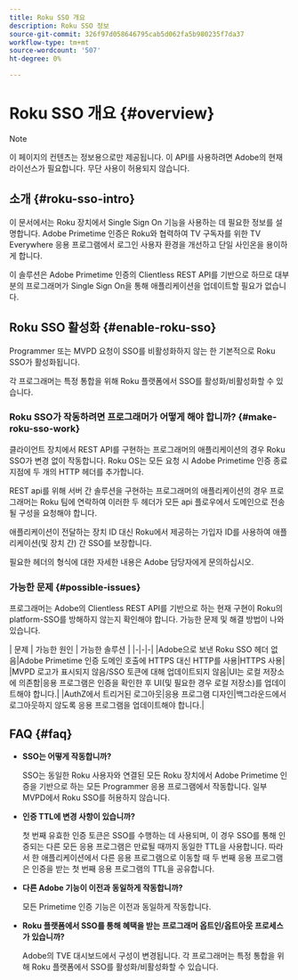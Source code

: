 ```yaml
---
title: Roku SSO 개요
description: Roku SSO 정보
source-git-commit: 326f97d058646795cab5d062fa5b980235f7da37
workflow-type: tm+mt
source-wordcount: '507'
ht-degree: 0%

---
```



# Roku SSO 개요 {#overview}

>[!NOTE]
>
>이 페이지의 컨텐츠는 정보용으로만 제공됩니다. 이 API를 사용하려면 Adobe의 현재 라이선스가 필요합니다. 무단 사용이 허용되지 않습니다.

## 소개 {#roku-sso-intro}

이 문서에서는 Roku 장치에서 Single Sign On 기능을 사용하는 데 필요한 정보를 설명합니다. Adobe Primetime 인증은 Roku와 협력하여 TV 구독자를 위한 TV Everywhere 응용 프로그램에서 로그인 사용자 환경을 개선하고 단일 사인온을 용이하게 합니다.

이 솔루션은 Adobe Primetime 인증의 Clientless REST API를 기반으로 하므로 대부분의 프로그래머가 Single Sign On을 통해 애플리케이션을 업데이트할 필요가 없습니다.

## Roku SSO 활성화 {#enable-roku-sso}

Programmer 또는 MVPD 요청이 SSO를 비활성화하지 않는 한 기본적으로 Roku SSO가 활성화됩니다.

각 프로그래머는 특정 통합을 위해 Roku 플랫폼에서 SSO를 활성화/비활성화할 수 있습니다.

### Roku SSO가 작동하려면 프로그래머가 어떻게 해야 합니까? {#make-roku-sso-work}

클라이언트 장치에서 REST API를 구현하는 프로그래머의 애플리케이션의 경우 Roku SSO가 변경 없이 작동합니다. Roku OS는 모든 요청 시 Adobe Primetime 인증 종료 지점에 두 개의 HTTP 헤더를 추가합니다.

REST api를 위해 서버 간 솔루션을 구현하는 프로그래머의 애플리케이션의 경우 프로그래머는 Roku 팀에 연락하여 이러한 두 헤더가 모든 api 플로우에서 도메인으로 전송될 구성을 요청해야 합니다.

애플리케이션이 전달하는 장치 ID 대신 Roku에서 제공하는 가입자 ID를 사용하여 애플리케이션(및 장치 간) 간 SSO를 보장합니다.

필요한 헤더의 형식에 대한 자세한 내용은 Adobe 담당자에게 문의하십시오.

### 가능한 문제 {#possible-issues}

프로그래머는 Adobe의 Clientless REST API를 기반으로 하는 현재 구현이 Roku의 platform-SSO를 방해하지 않는지 확인해야 합니다. 가능한 문제 및 해결 방법이 나와 있습니다.

| 문제 | 가능한 원인 | 가능한 솔루션 | |-|-|-| |Adobe으로 보낸 Roku SSO 헤더 없음|Adobe Primetime 인증 도메인 호출에 HTTPS 대신 HTTP를 사용|HTTPS 사용| |MVPD 로고가 표시되지 않음/SSO 토큰에 대해 업데이트되지 않음|UI는 로컬 저장소에 의존함|응용 프로그램은 인증을 확인한 후 UI(및 필요한 경우 로컬 저장소)를 업데이트해야 합니다.| |AuthZ에서 트리거된 로그아웃|응용 프로그램 디자인|백그라운드에서 로그아웃하지 않도록 응용 프로그램을 업데이트해야 합니다.|

## FAQ {#faq}

* **SSO는 어떻게 작동합니까?**

   SSO는 동일한 Roku 사용자와 연결된 모든 Roku 장치에서 Adobe Primetime 인증을 기반으로 하는 모든 Programmer 응용 프로그램에서 작동합니다.
일부 MVPD에서 Roku SSO를 허용하지 않습니다.

* **인증 TTL에 변경 사항이 있습니까?**

   첫 번째 유효한 인증 토큰은 SSO를 수행하는 데 사용되며, 이 경우 SSO를 통해 인증되는 다른 모든 응용 프로그램은 만료될 때까지 동일한 TTL을 사용합니다. 따라서 한 애플리케이션에서 다른 응용 프로그램으로 이동할 때 두 번째 응용 프로그램은 인증을 받는 첫 번째 응용 프로그램의 TTL을 공유합니다.

* **다른 Adobe 기능이 이전과 동일하게 작동합니까?**

   모든 Primetime 인증 기능은 이전과 동일하게 작동합니다.

* **Roku 플랫폼에서 SSO를 통해 혜택을 받는 프로그래머 옵트인/옵트아웃 프로세스가 있습니까?**

   Adobe의 TVE 대시보드에서 구성이 변경됩니다. 각 프로그래머는 특정 통합을 위해 Roku 플랫폼에서 SSO를 활성화/비활성화할 수 있습니다.

